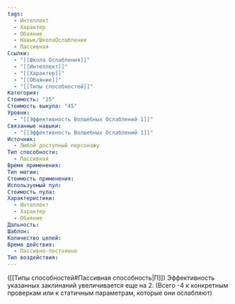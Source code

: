 ```yaml
---
tags:
  - Интеллект
  - Характер
  - Обаяние
  - Навык/ШколаОслабления
  - Пассивная
Ссылки:
  - "[[Школа Ослабления]]"
  - "[[Интеллект]]"
  - "[[Характер]]"
  - "[[Обаяние]]"
  - "[[Типы способностей]]"
Категория: 
Стоимость: "25"
Стоимость выкупа: "45"
Уровни:
  - "[[Эффективность Волшебных Ослаблений 1]]"
Связанные навыки:
  - "[[Эффективность Волшебных Ослаблений 1]]"
Источник:
  - Любой доступный персонажу
Тип способности:
  - Пассивная
Время применения: 
Тип магии: 
Стоимость применения: 
Используемый пул: 
Стоимость пула: 
Характеристики:
  - Интеллект
  - Характер
  - Обаяние
Дальность: 
Шаблон: 
Количество целей: 
Время действия:
  - Пассивно-постоянно
Тип воздействия:
---
```

([[Типы способностей#Пассивная способность|П]]) Эффективность указанных заклинаний увеличивается еще на 2. (Всего -4 к конкретным проверкам или к статичным параметрам, которые они ослабляют)